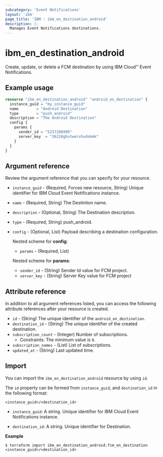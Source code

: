 ```yaml
---
subcategory: 'Event Notifications'
layout: 'ibm'
page_title: 'IBM : ibm_en_destination_android'
description: |-
  Manages Event Notifications destinations.
---
```


# ibm_en_destination_android

Create, update, or delete a  FCM destination by using IBM Cloud™ Event Notifications.

## Example usage

```terraform
resource "ibm_en_destination_android" "android_en_destination" {
  instance_guid = "my_instance_guid"
  name        = "Android Destination"
  type        = "push_android"
  description = "The Android Destination"
  config {
    params {
      sender_id = "5237288990"
      server_key  = "36228ghutwervhudokmk"
    }
  }
}
```
  
## Argument reference

Review the argument reference that you can specify for your resource.

- `instance_guid` - (Required, Forces new resource, String) Unique identifier for IBM Cloud Event Notifications instance.

- `name` - (Required, String) The Destintion name.

- `description` - (Optional, String) The Destination description.

- `type` - (Required, String) push_android.


- `config` - (Optional, List) Payload describing a destination configuration.

  Nested scheme for **config**:

  - `params` - (Required, List)

  Nested scheme for **params**:

  - `sender_id` - (String) Sender Id value for FCM project.
  - `server_key` - (String) Server Key value for FCM project

## Attribute reference

In addition to all argument references listed, you can access the following attribute references after your resource is created.

- `id` - (String) The unique identifier of the `android_en_destination`.
- `destination_id` - (String) The unique identifier of the created destination.
- `subscription_count` - (Integer) Number of subscriptions.
  - Constraints: The minimum value is `0`.
- `subscription_names` - (List) List of subscriptions.
- `updated_at` - (String) Last updated time.

## Import

You can import the `ibm_en_destination_android` resource by using `id`.

The `id` property can be formed from `instance_guid`, and `destination_id` in the following format:

```
<instance_guid>/<destination_id>
```

- `instance_guid`: A string. Unique identifier for IBM Cloud Event Notifications instance.

- `destination_id`: A string. Unique identifier for Destination.

**Example**

```
$ terraform import ibm_en_destination_android.fcm_en_destination <instance_guid>/<destination_id>
```
